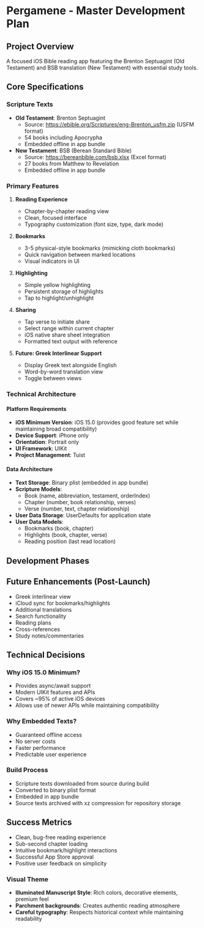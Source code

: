 # Pergamene - Master Development Plan

## Project Overview
A focused iOS Bible reading app featuring the Brenton Septuagint (Old Testament) and BSB translation (New Testament) with essential study tools.

## Core Specifications

### Scripture Texts
- **Old Testament**: Brenton Septuagint
  - Source: https://ebible.org/Scriptures/eng-Brenton_usfm.zip (USFM format)
  - 54 books including Apocrypha
  - Embedded offline in app bundle
- **New Testament**: BSB (Berean Standard Bible)
  - Source: https://bereanbible.com/bsb.xlsx (Excel format)
  - 27 books from Matthew to Revelation
  - Embedded offline in app bundle

### Primary Features
1. **Reading Experience**
   - Chapter-by-chapter reading view
   - Clean, focused interface
   - Typography customization (font size, type, dark mode)

2. **Bookmarks**
   - 3-5 physical-style bookmarks (mimicking cloth bookmarks)
   - Quick navigation between marked locations
   - Visual indicators in UI

3. **Highlighting**
   - Simple yellow highlighting
   - Persistent storage of highlights
   - Tap to highlight/unhighlight

4. **Sharing**
   - Tap verse to initiate share
   - Select range within current chapter
   - iOS native share sheet integration
   - Formatted text output with reference

5. **Future: Greek Interlinear Support**
   - Display Greek text alongside English
   - Word-by-word translation view
   - Toggle between views

### Technical Architecture

#### Platform Requirements
- **iOS Minimum Version**: iOS 15.0 (provides good feature set while maintaining broad compatibility)
- **Device Support**: iPhone only
- **Orientation**: Portrait only
- **UI Framework**: UIKit
- **Project Management**: Tuist

#### Data Architecture
- **Text Storage**: Binary plist (embedded in app bundle)
- **Scripture Models**:
  - Book (name, abbreviation, testament, orderIndex)
  - Chapter (number, book relationship, verses)
  - Verse (number, text, chapter relationship)
- **User Data Storage**: UserDefaults for application state
- **User Data Models**:
  - Bookmarks (book, chapter)
  - Highlights (book, chapter, verse)
  - Reading position (last read location)

## Development Phases

## Future Enhancements (Post-Launch)
- Greek interlinear view
- iCloud sync for bookmarks/highlights
- Additional translations
- Search functionality
- Reading plans
- Cross-references
- Study notes/commentaries

## Technical Decisions

### Why iOS 15.0 Minimum?
- Provides async/await support
- Modern UIKit features and APIs
- Covers ~95% of active iOS devices
- Allows use of newer APIs while maintaining compatibility

### Why Embedded Texts?
- Guaranteed offline access
- No server costs
- Faster performance
- Predictable user experience

### Build Process
- Scripture texts downloaded from source during build
- Converted to binary plist format
- Embedded in app bundle
- Source texts archived with xz compression for repository storage

## Success Metrics
- Clean, bug-free reading experience
- Sub-second chapter loading
- Intuitive bookmark/highlight interactions
- Successful App Store approval
- Positive user feedback on simplicity

### Visual Theme
- **Illuminated Manuscript Style**: Rich colors, decorative elements, premium feel
- **Parchment backgrounds**: Creates authentic reading atmosphere
- **Careful typography**: Respects historical context while maintaining readability
